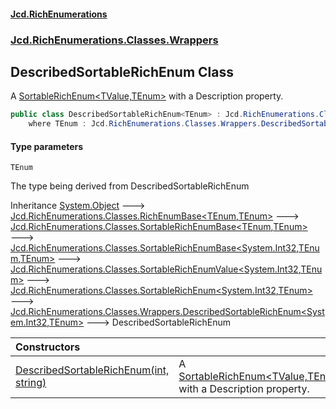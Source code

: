 #### [Jcd.RichEnumerations](index.md 'index')
### [Jcd.RichEnumerations.Classes.Wrappers](Jcd.RichEnumerations.Classes.Wrappers.md 'Jcd.RichEnumerations.Classes.Wrappers')

## DescribedSortableRichEnum<TEnum> Class

A [SortableRichEnum&lt;TValue,TEnum&gt;](SortableRichEnum_TValue,TEnum_.md 'Jcd.RichEnumerations.Classes.SortableRichEnum<TValue,TEnum>') with a Description property.

```csharp
public class DescribedSortableRichEnum<TEnum> : Jcd.RichEnumerations.Classes.Wrappers.DescribedSortableRichEnum<int, TEnum>
    where TEnum : Jcd.RichEnumerations.Classes.Wrappers.DescribedSortableRichEnum<TEnum>, System.IComparable<TEnum>, Jcd.RichEnumerations.ISortableValueProvider<int>
```
#### Type parameters

<a name='Jcd.RichEnumerations.Classes.Wrappers.DescribedSortableRichEnum_TEnum_.TEnum'></a>

`TEnum`

The type being derived from DescribedSortableRichEnum

Inheritance [System.Object](https://docs.microsoft.com/en-us/dotnet/api/System.Object 'System.Object') &#129106; [Jcd.RichEnumerations.Classes.RichEnumBase&lt;](RichEnumBase_TEnumeration,TEnumeratedItem_.md 'Jcd.RichEnumerations.Classes.RichEnumBase<TEnumeration,TEnumeratedItem>')[TEnum](DescribedSortableRichEnum_TEnum_.md#Jcd.RichEnumerations.Classes.Wrappers.DescribedSortableRichEnum_TEnum_.TEnum 'Jcd.RichEnumerations.Classes.Wrappers.DescribedSortableRichEnum<TEnum>.TEnum')[,](RichEnumBase_TEnumeration,TEnumeratedItem_.md 'Jcd.RichEnumerations.Classes.RichEnumBase<TEnumeration,TEnumeratedItem>')[TEnum](DescribedSortableRichEnum_TEnum_.md#Jcd.RichEnumerations.Classes.Wrappers.DescribedSortableRichEnum_TEnum_.TEnum 'Jcd.RichEnumerations.Classes.Wrappers.DescribedSortableRichEnum<TEnum>.TEnum')[&gt;](RichEnumBase_TEnumeration,TEnumeratedItem_.md 'Jcd.RichEnumerations.Classes.RichEnumBase<TEnumeration,TEnumeratedItem>') &#129106; [Jcd.RichEnumerations.Classes.SortableRichEnumBase&lt;](SortableRichEnumBase_TEnumeration,TEnumeratedItem_.md 'Jcd.RichEnumerations.Classes.SortableRichEnumBase<TEnumeration,TEnumeratedItem>')[TEnum](DescribedSortableRichEnum_TEnum_.md#Jcd.RichEnumerations.Classes.Wrappers.DescribedSortableRichEnum_TEnum_.TEnum 'Jcd.RichEnumerations.Classes.Wrappers.DescribedSortableRichEnum<TEnum>.TEnum')[,](SortableRichEnumBase_TEnumeration,TEnumeratedItem_.md 'Jcd.RichEnumerations.Classes.SortableRichEnumBase<TEnumeration,TEnumeratedItem>')[TEnum](DescribedSortableRichEnum_TEnum_.md#Jcd.RichEnumerations.Classes.Wrappers.DescribedSortableRichEnum_TEnum_.TEnum 'Jcd.RichEnumerations.Classes.Wrappers.DescribedSortableRichEnum<TEnum>.TEnum')[&gt;](SortableRichEnumBase_TEnumeration,TEnumeratedItem_.md 'Jcd.RichEnumerations.Classes.SortableRichEnumBase<TEnumeration,TEnumeratedItem>') &#129106; [Jcd.RichEnumerations.Classes.SortableRichEnumBase&lt;](SortableRichEnumBase_TValue,TEnumeration,TEnumeratedItem_.md 'Jcd.RichEnumerations.Classes.SortableRichEnumBase<TValue,TEnumeration,TEnumeratedItem>')[System.Int32](https://docs.microsoft.com/en-us/dotnet/api/System.Int32 'System.Int32')[,](SortableRichEnumBase_TValue,TEnumeration,TEnumeratedItem_.md 'Jcd.RichEnumerations.Classes.SortableRichEnumBase<TValue,TEnumeration,TEnumeratedItem>')[TEnum](DescribedSortableRichEnum_TEnum_.md#Jcd.RichEnumerations.Classes.Wrappers.DescribedSortableRichEnum_TEnum_.TEnum 'Jcd.RichEnumerations.Classes.Wrappers.DescribedSortableRichEnum<TEnum>.TEnum')[,](SortableRichEnumBase_TValue,TEnumeration,TEnumeratedItem_.md 'Jcd.RichEnumerations.Classes.SortableRichEnumBase<TValue,TEnumeration,TEnumeratedItem>')[TEnum](DescribedSortableRichEnum_TEnum_.md#Jcd.RichEnumerations.Classes.Wrappers.DescribedSortableRichEnum_TEnum_.TEnum 'Jcd.RichEnumerations.Classes.Wrappers.DescribedSortableRichEnum<TEnum>.TEnum')[&gt;](SortableRichEnumBase_TValue,TEnumeration,TEnumeratedItem_.md 'Jcd.RichEnumerations.Classes.SortableRichEnumBase<TValue,TEnumeration,TEnumeratedItem>') &#129106; [Jcd.RichEnumerations.Classes.SortableRichEnumValue&lt;](SortableRichEnumValue_TValue,TEnum_.md 'Jcd.RichEnumerations.Classes.SortableRichEnumValue<TValue,TEnum>')[System.Int32](https://docs.microsoft.com/en-us/dotnet/api/System.Int32 'System.Int32')[,](SortableRichEnumValue_TValue,TEnum_.md 'Jcd.RichEnumerations.Classes.SortableRichEnumValue<TValue,TEnum>')[TEnum](DescribedSortableRichEnum_TEnum_.md#Jcd.RichEnumerations.Classes.Wrappers.DescribedSortableRichEnum_TEnum_.TEnum 'Jcd.RichEnumerations.Classes.Wrappers.DescribedSortableRichEnum<TEnum>.TEnum')[&gt;](SortableRichEnumValue_TValue,TEnum_.md 'Jcd.RichEnumerations.Classes.SortableRichEnumValue<TValue,TEnum>') &#129106; [Jcd.RichEnumerations.Classes.SortableRichEnum&lt;](SortableRichEnum_TValue,TEnum_.md 'Jcd.RichEnumerations.Classes.SortableRichEnum<TValue,TEnum>')[System.Int32](https://docs.microsoft.com/en-us/dotnet/api/System.Int32 'System.Int32')[,](SortableRichEnum_TValue,TEnum_.md 'Jcd.RichEnumerations.Classes.SortableRichEnum<TValue,TEnum>')[TEnum](DescribedSortableRichEnum_TEnum_.md#Jcd.RichEnumerations.Classes.Wrappers.DescribedSortableRichEnum_TEnum_.TEnum 'Jcd.RichEnumerations.Classes.Wrappers.DescribedSortableRichEnum<TEnum>.TEnum')[&gt;](SortableRichEnum_TValue,TEnum_.md 'Jcd.RichEnumerations.Classes.SortableRichEnum<TValue,TEnum>') &#129106; [Jcd.RichEnumerations.Classes.Wrappers.DescribedSortableRichEnum&lt;](DescribedSortableRichEnum_TValue,TEnum_.md 'Jcd.RichEnumerations.Classes.Wrappers.DescribedSortableRichEnum<TValue,TEnum>')[System.Int32](https://docs.microsoft.com/en-us/dotnet/api/System.Int32 'System.Int32')[,](DescribedSortableRichEnum_TValue,TEnum_.md 'Jcd.RichEnumerations.Classes.Wrappers.DescribedSortableRichEnum<TValue,TEnum>')[TEnum](DescribedSortableRichEnum_TEnum_.md#Jcd.RichEnumerations.Classes.Wrappers.DescribedSortableRichEnum_TEnum_.TEnum 'Jcd.RichEnumerations.Classes.Wrappers.DescribedSortableRichEnum<TEnum>.TEnum')[&gt;](DescribedSortableRichEnum_TValue,TEnum_.md 'Jcd.RichEnumerations.Classes.Wrappers.DescribedSortableRichEnum<TValue,TEnum>') &#129106; DescribedSortableRichEnum<TEnum>

| Constructors                                                                                                                                                                                                               |                                                                                                                                                                        |
|:---------------------------------------------------------------------------------------------------------------------------------------------------------------------------------------------------------------------------|:-----------------------------------------------------------------------------------------------------------------------------------------------------------------------|
| [DescribedSortableRichEnum(int, string)](DescribedSortableRichEnum_TEnum_..ctor.JkDqW8RqI0uCajP+ZgeW1g.md 'Jcd.RichEnumerations.Classes.Wrappers.DescribedSortableRichEnum<TEnum>.DescribedSortableRichEnum(int, string)') | A [SortableRichEnum&lt;TValue,TEnum&gt;](SortableRichEnum_TValue,TEnum_.md 'Jcd.RichEnumerations.Classes.SortableRichEnum<TValue,TEnum>') with a Description property. |
